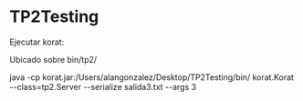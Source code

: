 # TP2Testing

Ejecutar korat: 

Ubicado sobre bin/tp2/

java -cp korat.jar:/Users/alangonzalez/Desktop/TP2Testing/bin/ korat.Korat --class=tp2.Server  --serialize salida3.txt --args 3